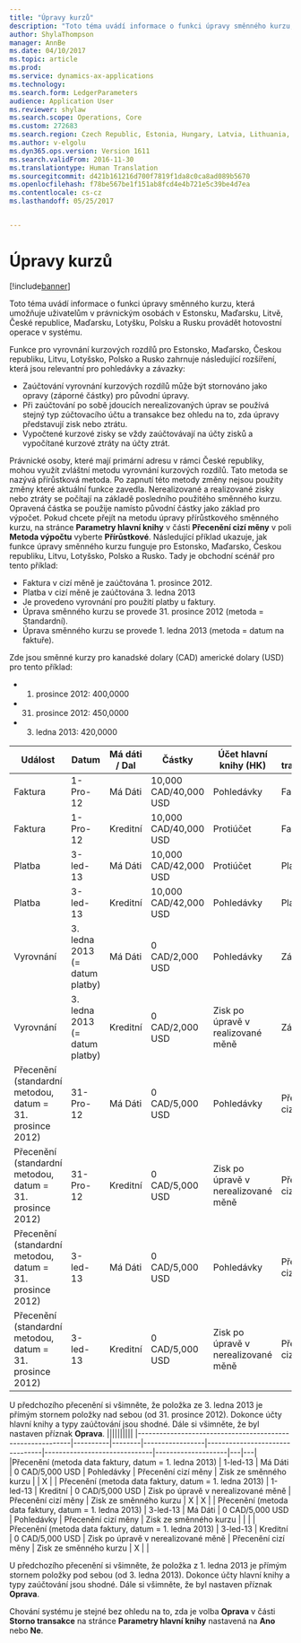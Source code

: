 ```yaml
---
title: "Úpravy kurzů"
description: "Toto téma uvádí informace o funkci úpravy směnného kurzu, která umožňuje uživatelům v právnickým osobách v Estonsku, Maďarsku, Litvě, České republice, Maďarsku, Lotyšku, Polsku a Rusku provádět hotovostní operace v systému."
author: ShylaThompson
manager: AnnBe
ms.date: 04/10/2017
ms.topic: article
ms.prod: 
ms.service: dynamics-ax-applications
ms.technology: 
ms.search.form: LedgerParameters
audience: Application User
ms.reviewer: shylaw
ms.search.scope: Operations, Core
ms.custom: 272683
ms.search.region: Czech Republic, Estonia, Hungary, Latvia, Lithuania, Poland, Russia
ms.author: v-elgolu
ms.dyn365.ops.version: Version 1611
ms.search.validFrom: 2016-11-30
ms.translationtype: Human Translation
ms.sourcegitcommit: d421b161216d700f7819f1da8c0ca8ad089b5670
ms.openlocfilehash: f78be567be1f151ab8fcd4e4b721e5c39be4d7ea
ms.contentlocale: cs-cz
ms.lasthandoff: 05/25/2017


---
```


# <a name="exchange-rate-adjustments"></a>Úpravy kurzů

[!include[banner](../includes/banner.md)]


Toto téma uvádí informace o funkci úpravy směnného kurzu, která umožňuje uživatelům v právnickým osobách v Estonsku, Maďarsku, Litvě, České republice, Maďarsku, Lotyšku, Polsku a Rusku provádět hotovostní operace v systému.

Funkce pro vyrovnání kurzových rozdílů pro Estonsko, Maďarsko, Českou republiku, Litvu, Lotyšsko, Polsko a Rusko zahrnuje následující rozšíření, která jsou relevantní pro pohledávky a závazky:

-   Zaúčtování vyrovnání kurzových rozdílů může být stornováno jako opravy (záporné částky) pro původní úpravy.
-   Při zaúčtování po sobě jdoucích nerealizovaných úprav se používá stejný typ zúčtovacího účtu a transakce bez ohledu na to, zda úpravy představují zisk nebo ztrátu.
-   Vypočtené kurzové zisky se vždy zaúčtovávají na účty zisků a vypočítané kurzové ztráty na účty ztrát.

Právnické osoby, které mají primární adresu v rámci České republiky, mohou využít zvláštní metodu vyrovnání kurzových rozdílů. Tato metoda se nazývá přírůstková metoda. Po zapnutí této metody změny nejsou použity změny které aktuální funkce zavedla. Nerealizované a realizované zisky nebo ztráty se počítají na základě posledního použitého směnného kurzu. Opravená částka se použije namísto původní částky jako základ pro výpočet. Pokud chcete přejít na metodu úpravy přírůstkového směnného kurzu, na stránce **Parametry hlavní knihy** v části **Přecenění cizí měny** v poli **Metoda výpočtu** vyberte **Přírůstkové**. Následující příklad ukazuje, jak funkce úpravy směnného kurzu funguje pro Estonsko, Maďarsko, Českou republiku, Litvu, Lotyšsko, Polsko a Rusko. Tady je obchodní scénář pro tento příklad:

-   Faktura v cizí měně je zaúčtována 1. prosince 2012.
-   Platba v cizí měně je zaúčtována 3. ledna 2013
-   Je provedeno vyrovnání pro použití platby u faktury.
-   Úprava směnného kurzu se provede 31. prosince 2012 (metoda = Standardní).
-   Úprava směnného kurzu se provede 1. ledna 2013 (metoda = datum na faktuře).

Zde jsou směnné kurzy pro kanadské dolary (CAD) americké dolary (USD) pro tento příklad:

-   1. prosince 2012: 400,0000
-   31. prosince 2012: 450,0000
-   3. ledna 2013: 420,0000

| Událost                                       | Datum                             | Má dáti / Dal | Částky               | Účet hlavní knihy (HK)    | typ transakce             | Typ zaúčtování       | Kreditní | Oprava |
|---------------------------------------------|----------------------------------|--------------|-----------------------|--------------------------------|------------------------------|--------------------|--------|------------|
| Faktura                                     | 1-Pro-12                         | Má Dáti        | 10,000 CAD/40,000 USD | Pohledávky                             | Faktura                      | Zůstatek odběratele   |        |            |
| Faktura                                     | 1-Pro-12                         | Kreditní       | 10,000 CAD/40,000 USD | Protiúčet                         | Faktura                      | Deník hlavní knihy     | X      |            |
| Platba                                     | 3-led-13                         | Má Dáti        | 10,000 CAD/42,000 USD | Protiúčet                         | Platba                      | Deník hlavní knihy     |        |            |
| Platba                                     | 3-led-13                         | Kreditní       | 10,000 CAD/42,000 USD | Pohledávky                             | Platba                      | Zůstatek odběratele   | X      |            |
| Vyrovnání                                  | 3. ledna 2013 (= datum platby) | Má Dáti        | 0 CAD/2,000 USD       | Pohledávky                             | Zákazník                     | Zisk ze směnného kurzu |        |            |
| Vyrovnání                                  | 3. ledna 2013 (= datum platby) | Kreditní       | 0 CAD/2,000 USD       | Zisk po úpravě v realizované měně   | Zákazník                     | Zisk ze směnného kurzu | X      |            |
| Přecenění (standardní metodou, datum = 31. prosince 2012) | 31-Pro-12           | Má Dáti        | 0 CAD/5,000 USD       | Pohledávky                             | Přecenění cizí měny | Zisk ze směnného kurzu |        |            |
| Přecenění (standardní metodou, datum = 31. prosince 2012) | 31-Pro-12           | Kreditní       | 0 CAD/5,000 USD       | Zisk po úpravě v nerealizované měně | Přecenění cizí měny | Zisk ze směnného kurzu | X      |            |
| Přecenění (standardní metodou, datum = 31. prosince 2012) | 3-led-13            | Má Dáti        | 0 CAD/5,000 USD       | Pohledávky                             | Přecenění cizí měny | Zisk ze směnného kurzu |        | X          |
| Přecenění (standardní metodou, datum = 31. prosince 2012) | 3-led-13            | Kreditní       | 0 CAD/5,000 USD       | Zisk po úpravě v nerealizované měně | Přecenění cizí měny | Zisk ze směnného kurzu | X      | X          |



U předchozího přecenění si všimněte, že položka ze 3. ledna 2013 je přímým stornem položky nad sebou (od 31. prosince 2012). Dokonce účty hlavní knihy a typy zaúčtování jsou shodné. Dále si všimněte, že byl nastaven příznak **Oprava**.
||||||||||
|-----------------------------------------------------------|----------|--------|-----------------|--------------------------------|------------------------------|--------------------|---|---|
|Přecenění (metoda data faktury, datum = 1. ledna 2013)  | 1-led-13 | Má Dáti  | 0 CAD/5,000 USD | Pohledávky                             | Přecenění cizí měny | Zisk ze směnného kurzu |   | X |
| Přecenění (metoda data faktury, datum = 1. ledna 2013) | 1-led-13 | Kreditní | 0 CAD/5,000 USD | Zisk po úpravě v nerealizované měně | Přecenění cizí měny | Zisk ze směnného kurzu | X | X |
| Přecenění (metoda data faktury, datum = 1. ledna 2013) | 3-led-13 | Má Dáti  | 0 CAD/5,000 USD | Pohledávky                             | Přecenění cizí měny | Zisk ze směnného kurzu |   |   |
| Přecenění (metoda data faktury, datum = 1. ledna 2013) | 3-led-13 | Kreditní | 0 CAD/5,000 USD | Zisk po úpravě v nerealizované měně | Přecenění cizí měny | Zisk ze směnného kurzu | X |   |

U předchozího přecenění si všimněte, že položka z 1. ledna 2013 je přímým stornem položky pod sebou (od 3. ledna 2013). Dokonce účty hlavní knihy a typy zaúčtování jsou shodné. Dále si všimněte, že byl nastaven příznak **Oprava**.

Chování systému je stejné bez ohledu na to, zda je volba **Oprava** v části **Storno transakce** na stránce **Parametry hlavní knihy** nastavená na **Ano** nebo **Ne**.





